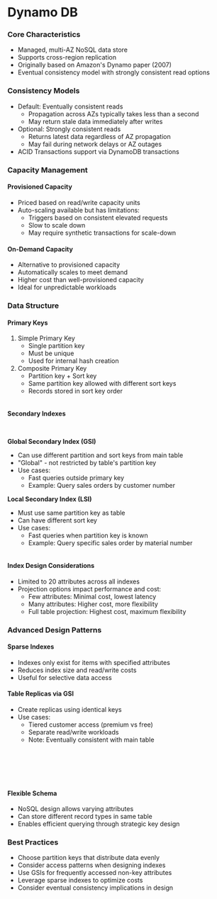 # Dynamo DB

### Core Characteristics

* Managed, multi-AZ NoSQL data store
* Supports cross-region replication
* Originally based on Amazon's Dynamo paper (2007)
* Eventual consistency model with strongly consistent read options

### Consistency Models

* Default: Eventually consistent reads
  * Propagation across AZs typically takes less than a second
  * May return stale data immediately after writes
* Optional: Strongly consistent reads
  * Returns latest data regardless of AZ propagation
  * May fail during network delays or AZ outages
* ACID Transactions support via DynamoDB transactions

### Capacity Management

#### Provisioned Capacity

* Priced based on read/write capacity units
* Auto-scaling available but has limitations:
  * Triggers based on consistent elevated requests
  * Slow to scale down
  * May require synthetic transactions for scale-down

#### On-Demand Capacity

* Alternative to provisioned capacity
* Automatically scales to meet demand
* Higher cost than well-provisioned capacity
* Ideal for unpredictable workloads

### Data Structure

#### Primary Keys

1. Simple Primary Key
   * Single partition key
   * Must be unique
   * Used for internal hash creation
2. Composite Primary Key
   * Partition key + Sort key
   * Same partition key allowed with different sort keys
   * Records stored in sort key order

<figure><img src="../../../../.gitbook/assets/image (8) (1) (1).png" alt=""><figcaption></figcaption></figure>

#### Secondary Indexes

<figure><img src="../../../../.gitbook/assets/image (9) (1) (1).png" alt=""><figcaption></figcaption></figure>

<figure><img src="../../../../.gitbook/assets/image (11) (1) (1).png" alt=""><figcaption></figcaption></figure>

**Global Secondary Index (GSI)**

* Can use different partition and sort keys from main table
* "Global" - not restricted by table's partition key
* Use cases:
  * Fast queries outside primary key
  * Example: Query sales orders by customer number

**Local Secondary Index (LSI)**

* Must use same partition key as table
* Can have different sort key
* Use cases:
  * Fast queries when partition key is known
  * Example: Query specific sales order by material number

<figure><img src="../../../../.gitbook/assets/image (10) (1) (1).png" alt=""><figcaption></figcaption></figure>

#### Index Design Considerations

* Limited to 20 attributes across all indexes
* Projection options impact performance and cost:
  * Few attributes: Minimal cost, lowest latency
  * Many attributes: Higher cost, more flexibility
  * Full table projection: Highest cost, maximum flexibility

###

### Advanced Design Patterns

#### Sparse Indexes

* Indexes only exist for items with specified attributes
* Reduces index size and read/write costs
* Useful for selective data access

#### Table Replicas via GSI

* Create replicas using identical keys
* Use cases:
  * Tiered customer access (premium vs free)
  * Separate read/write workloads
  * Note: Eventually consistent with main table

<figure><img src="../../../../.gitbook/assets/image (14) (1) (1).png" alt=""><figcaption></figcaption></figure>

<figure><img src="../../../../.gitbook/assets/image (15) (1) (1).png" alt=""><figcaption></figcaption></figure>

<figure><img src="../../../../.gitbook/assets/image (16) (1).png" alt=""><figcaption></figcaption></figure>

<figure><img src="../../../../.gitbook/assets/image (17) (1).png" alt=""><figcaption></figcaption></figure>

<figure><img src="../../../../.gitbook/assets/image (13) (1) (1).png" alt=""><figcaption></figcaption></figure>

<figure><img src="../../../../.gitbook/assets/image (12) (1) (1).png" alt=""><figcaption></figcaption></figure>

#### Flexible Schema

* NoSQL design allows varying attributes
* Can store different record types in same table
* Enables efficient querying through strategic key design

### Best Practices

* Choose partition keys that distribute data evenly
* Consider access patterns when designing indexes
* Use GSIs for frequently accessed non-key attributes
* Leverage sparse indexes to optimize costs
* Consider eventual consistency implications in design
